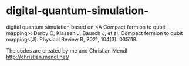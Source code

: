 # digital-quantum-simulation-
digital quantum simulation based on &lt;A Compact fermion to qubit mapping>:
Derby C, Klassen J, Bausch J, et al. Compact fermion to qubit mappings[J]. Physical Review B, 2021, 104(3): 035118.

The codes are created by me and Christian Mendl http://christian.mendl.net/
